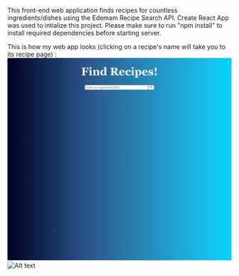 This front-end web application finds recipes for countless ingredients/dishes using the Edemam Recipe Search API.
Create React App was used to intialize this project. 
Please make sure to run "npm install" to install required dependencies before starting server.

This is how my web app looks (clicking on a recipe's name will take you to its recipe page) :
![Alt text](/screenshots/homePage.png?raw=true "Home Page")
![Alt text](/screenshots/chicken.png?raw=true "Chicken recipes")


